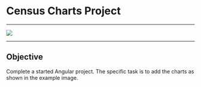 # Census Charts Project

---

![](http://i.imgur.com/KkP07Px.png)

---

## Objective

Complete a started Angular project. The specific task is to add the charts as shown in the example image.